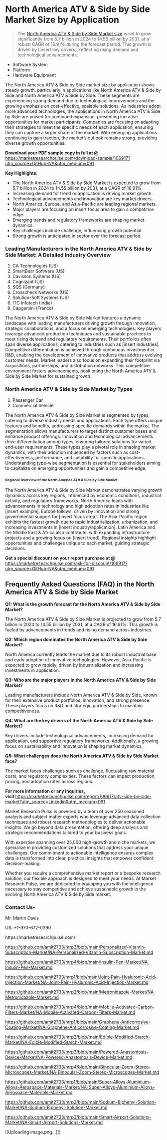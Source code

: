 <h1>North America ATV & Side by Side Market&nbsp;Size by Application</h1><blockquote><p>The <a href="https://marketresearchpulse.com/download-sample/106917?utm_source=GitHub-NA&amp;utm_medium=091">North America ATV & Side by Side Market size</a> is set to grow significantly from 5.7 billion in 2024 to 14.55 billion by 2031, at a robust CAGR of 16.91% during the forecast period. This growth is driven by [insert key drivers], reflecting rising demand and technological advancements.</p></blockquote><ul><li>Software System<li> Platform<li> Hardware Equipment</li></ul><p>The North America ATV & Side by Side market size by application shows steady growth, particularly in applications like North America ATV & Side by Side and North America ATV & Side by Side. These segments are experiencing strong demand due to technological improvements and the growing emphasis on cost-effective, scalable solutions. As industries adopt more advanced technologies, the applications in North America ATV & Side by Side are poised for continued expansion, presenting lucrative opportunities for market participants. Companies are focusing on adapting their strategies to meet the specific needs of each application, ensuring they can capture a larger share of the market. With emerging applications continuing to gain traction, the market’s outlook remains strong, providing diverse growth opportunities.</p><p><strong>Download your PDF sample copy in full at @ </strong><a href="https://marketresearchpulse.com/download-sample/106917?utm_source=GitHub-NA&amp;utm_medium=091">https://marketresearchpulse.com/download-sample/106917?utm_source=GitHub-NA&amp;utm_medium=091</a></p><p><strong>Key Highlights: </strong></p><ul><li>The North America ATV & Side by Side Market is expected to grow from 5.7 billion in 2024 to 14.55 billion by 2031, at a CAGR of 16.91%.</li><li>Increasing demand for trend or application is driving market growth.</li><li>Technological advancements and innovation are key market drivers.</li><li>North America, Europe, and Asia-Pacific are leading regional markets.</li><li>Major players are focusing on insert focus area to gain a competitive edge.</li><li>Emerging trends and regulatory frameworks are shaping market dynamics.</li><li>Key challenges include challenge, influencing growth potential.</li><li>Strong growth is anticipated in sector over the forecast period.</li></ul><h3>Leading Manufacturers in the North America ATV & Side by Side Market: A Detailed Industry Overview</h3><ol><li>CA Technologies (US)</li><li>SmartBear Software (US)</li><li>Cavisson Systems (US)</li><li>Cognizant (US)</li><li>SQS (Germany)</li><li>Crosscheck Networks (US)</li><li>Solution-Soft Systems (US)</li><li>ITC Infotech (India)</li><li>Capgemini (France)</li></ol><div class="flex max-w-full flex-col flex-grow"><div class="min-h-8 text-message flex w-full flex-col items-end gap-2 whitespace-normal break-words [.text-message+&amp;]:mt-5" dir="auto" data-message-author-role="assistant" data-message-id="fd8432e4-4910-450d-b182-61b7bfb0a01f" data-message-model-slug="gpt-4o"><div class="flex w-full flex-col gap-1 empty:hidden first:pt-[3px]"><div class="markdown prose w-full break-words dark:prose-invert light"><p>The North America ATV & Side by Side Market features a dynamic landscape with leading manufacturers driving growth through innovation, strategic collaborations, and a focus on emerging technologies. Key players leverage advanced production techniques and sustainable practices to meet rising demand and regulatory requirements. Their portfolios often span diverse applications, catering to industries such as [insert industries]. Competitive differentiation is achieved through continuous investment in R&amp;D, enabling the development of innovative products that address evolving customer needs. Market leaders also focus on expanding their footprint via acquisitions, partnerships, and distribution networks. This competitive environment fosters advancements, positioning the North America ATV & Side by Side Market for sustained growth.</p></div></div></div></div><h3>North America ATV & Side by Side Market by Types</h3><ol><li>Passenger Car<li> Commercial Vehicle</li></ol><div class="flex max-w-full flex-col flex-grow"><div class="min-h-8 text-message flex w-full flex-col items-end gap-2 whitespace-normal break-words [.text-message+&amp;]:mt-5" dir="auto" data-message-author-role="assistant" data-message-id="084470be-0bb7-4664-bddf-5156b4f41249" data-message-model-slug="gpt-4o-mini"><div class="flex w-full flex-col gap-1 empty:hidden first:pt-[3px]"><div class="markdown prose w-full break-words dark:prose-invert light"><p>The North America ATV & Side by Side Market is segmented by types, catering to diverse industry needs and applications. Each type offers unique features and benefits, addressing specific demands within the market. The segmentation allows manufacturers to target distinct customer bases and enhance product offerings. Innovation and technological advancements drive differentiation among types, ensuring tailored solutions for varied end-user requirements. These types play a pivotal role in shaping market dynamics, with their adoption influenced by factors such as cost-effectiveness, performance, and suitability for specific applications. Understanding type-wise segmentation is essential for stakeholders aiming to capitalize on emerging opportunities and gain a competitive edge.</p></div></div></div></div><h3><span style="font-size: 11px;">Regional Overview of the North America ATV & Side by Side Market</span></h3><div class="flex max-w-full flex-col flex-grow"><div class="min-h-8 text-message flex w-full flex-col items-end gap-2 whitespace-normal break-words [.text-message+&amp;]:mt-5" dir="auto" data-message-author-role="assistant" data-message-id="e9038762-ce64-4e30-91c9-9bd413514231" data-message-model-slug="gpt-4o-mini"><div class="flex w-full flex-col gap-1 empty:hidden first:pt-[3px]"><div class="markdown prose w-full break-words dark:prose-invert light"><p>The North America ATV & Side by Side Market demonstrates varying growth dynamics across key regions, influenced by economic conditions, industrial activity, and regulatory frameworks. North America leads with advancements in technology and high adoption rates in industries like [insert example]. Europe follows, driven by innovation and strong governmental support for [insert focus area]. The Asia-Pacific region exhibits the fastest growth due to rapid industrialization, urbanization, and increasing investments in [insert industry/application]. Latin America and the Middle East &amp; Africa also contribute, with expanding infrastructure projects and a growing focus on [insert trend]. Regional insights highlight opportunities and challenges unique to each market, guiding strategic decisions.</p></div></div></div></div><p><strong>Get a special discount on your report purchase at @ </strong><a href="https://marketresearchpulse.com/ask-for-discount/106917?utm_source=GitHub-NA&amp;utm_medium=091">https://marketresearchpulse.com/ask-for-discount/106917?utm_source=GitHub-NA&amp;utm_medium=091</a></p><h2>Frequently Asked Questions (FAQ) in the North America ATV & Side by Side Market</h2><p><strong>Q1: What is the growth forecast for the North America ATV & Side by Side Market?</strong></p><p>The North America ATV & Side by Side Market is projected to grow from 5.7 billion in 2024 to 14.55 billion by 2031, at a CAGR of 16.91%. This growth is fueled by advancements in trends and rising demand across industries.</p><p><strong>Q2: Which region dominates the North America ATV & Side by Side Market?</strong></p><p>North America currently leads the market due to its robust industrial base and early adoption of innovative technologies. However, Asia-Pacific is expected to grow rapidly, driven by industrialization and increasing investments in application.</p><p><strong>Q3: Who are the major players in the North America ATV & Side by Side Market?</strong></p><p>Leading manufacturers include North America ATV & Side by Side, known for their extensive product portfolios, innovation, and strong presence. These players focus on R&amp;D and strategic partnerships to maintain competitiveness.</p><p><strong>Q4: What are the key drivers of the North America ATV & Side by Side Market?</strong></p><p>Key drivers include technological advancements, increasing demand for application, and supportive regulatory frameworks. Additionally, a growing focus on sustainability and innovation is shaping market dynamics.</p><p><strong>Q5: What challenges does the North America ATV & Side by Side Market face?</strong></p><p>The market faces challenges such as challenge, fluctuating raw material costs, and regulatory complexities. These factors can impact production, pricing, and adoption rates across regions.</p><p><strong>For more information or any inquiries, visit&nbsp;</strong><a href="https://marketresearchpulse.com/report/106917/atv-side-by-side-market?utm_source=Linkedin&utm_medium=091">https://marketresearchpulse.com/report/106917/atv-side-by-side-market?utm_source=Linkedin&utm_medium=091</a></p><p>Market Research Pulse is powered by a team of over 250 seasoned analysts and subject matter experts who leverage advanced data collection techniques and robust research methodologies to deliver actionable insights. We go beyond data presentation, offering deep analysis and strategic recommendations tailored to your business goals.</p><p>With expertise spanning over 25,000 high-growth and niche markets, we specialize in providing customized solutions that address your unique challenges. Our commitment to actionable intelligence ensures complex data is transformed into clear, practical insights that empower confident decision-making.</p><p>Whether you require a comprehensive market report or a bespoke research solution, our flexible approach is designed to meet your needs. At Market Research Pulse, we are dedicated to equipping you with the intelligence necessary to stay competitive and achieve sustainable growth in the evolving North America ATV & Side by Side market.</p><h3><strong>Contact Us-</strong></h3><p>Mr. Martin Davis</p><p>US: +1-970-672-0390</p><p>https://marketresearchpulse.com/</p><p><a href="https://github.com/amit2733/mrp3/blob/main/Personalized-Vitamin-Subscription-Market/NA-Personalized-Vitamin-Subscription-Market.md">https://github.com/amit2733/mrp3/blob/main/Personalized-Vitamin-Subscription-Market/NA-Personalized-Vitamin-Subscription-Market.md</a></p><p><a href="https://github.com/amit2733/mrp4/blob/main/Insulin-Pen-Market/NA-Insulin-Pen-Market.md">https://github.com/amit2733/mrp4/blob/main/Insulin-Pen-Market/NA-Insulin-Pen-Market.md</a></p><p><a href="https://github.com/amit2733/mrp1/blob/main/Joint-Pain-Hyaluronic-Acid-Injection-Market/NA-Joint-Pain-Hyaluronic-Acid-Injection-Market.md">https://github.com/amit2733/mrp1/blob/main/Joint-Pain-Hyaluronic-Acid-Injection-Market/NA-Joint-Pain-Hyaluronic-Acid-Injection-Market.md</a></p><p><a href="https://github.com/amit2733/mrp2/blob/main/Metronidazole-Market/NA-Metronidazole-Market.md">https://github.com/amit2733/mrp2/blob/main/Metronidazole-Market/NA-Metronidazole-Market.md</a></p><p><a href="https://github.com/amit2733/mrp4/blob/main/Mobile-Activated-Carbon-Filters-Market/NA-Mobile-Activated-Carbon-Filters-Market.md">https://github.com/amit2733/mrp4/blob/main/Mobile-Activated-Carbon-Filters-Market/NA-Mobile-Activated-Carbon-Filters-Market.md</a></p><p><a href="https://github.com/amit2733/mrp1/blob/main/Graphene-Anticorrosive-Coating-Market/NA-Graphene-Anticorrosive-Coating-Market.md">https://github.com/amit2733/mrp1/blob/main/Graphene-Anticorrosive-Coating-Market/NA-Graphene-Anticorrosive-Coating-Market.md</a></p><p><a href="https://github.com/amit2733/mrp2/blob/main/Edible-Modified-Starch-Market/NA-Edible-Modified-Starch-Market.md">https://github.com/amit2733/mrp2/blob/main/Edible-Modified-Starch-Market/NA-Edible-Modified-Starch-Market.md</a></p><p><a href="https://github.com/amit2733/mrp3/blob/main/Powered-Anastomosis-Device-Market/NA-Powered-Anastomosis-Device-Market.md">https://github.com/amit2733/mrp3/blob/main/Powered-Anastomosis-Device-Market/NA-Powered-Anastomosis-Device-Market.md</a></p><p><a href="https://github.com/amit2733/mrp4/blob/main/Binocular-Zoom-Stereo-Microscopes-Market/NA-Binocular-Zoom-Stereo-Microscopes-Market.md">https://github.com/amit2733/mrp4/blob/main/Binocular-Zoom-Stereo-Microscopes-Market/NA-Binocular-Zoom-Stereo-Microscopes-Market.md</a></p><p><a href="https://github.com/amit2733/mrp1/blob/main/Super-Alloys-Aluminium-Alloys-Aerospace-Materials-Market/NA-Super-Alloys-Aluminium-Alloys-Aerospace-Materials-Market.md">https://github.com/amit2733/mrp1/blob/main/Super-Alloys-Aluminium-Alloys-Aerospace-Materials-Market/NA-Super-Alloys-Aluminium-Alloys-Aerospace-Materials-Market.md</a></p><p><a href="https://github.com/amit2733/mrp2/blob/main/Sodium-Biphenyl-Solution-Market/NA-Sodium-Biphenyl-Solution-Market.md">https://github.com/amit2733/mrp2/blob/main/Sodium-Biphenyl-Solution-Market/NA-Sodium-Biphenyl-Solution-Market.md</a></p><p><a href="https://github.com/amit2733/mrp3/blob/main/Smart-Airport-Solutions-Market/NA-Smart-Airport-Solutions-Market.md">https://github.com/amit2733/mrp3/blob/main/Smart-Airport-Solutions-Market/NA-Smart-Airport-Solutions-Market.md</a></p>
![Uploading image.png…]()

